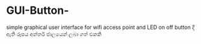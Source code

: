 # GUI-Button-
simple graphical user interface  for wifi access point and LED on off button 
දී ඇති රූපය අන්තර් ජාලයෙන් ලබා ගත් එකකි 
